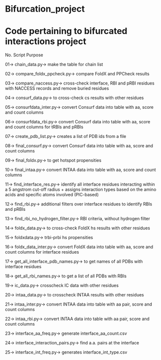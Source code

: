# Bifurcation_project
# Code pertaining to bifurcated interactions project
No.
Script
Purpose

01->
chain_data.py->
make the table for chain list

02->
compare_foldx_ppcheck.py->
compare FoldX and PPCheck results

03->
compare_naccess.py->
cross-check interface, RBI and pRBI residues with NACCESS records and remove buried residues

04->
consurf_data.py->
to cross-check cs results with other residues

05->
consurfdata_inter.py->
convert Consurf data into table with aa, score and count columns

06->
consurfdata_rbi.py->
convert Consurf data into table with aa, score and count columns for tRBIs and pRBIs

07->
create_pdb_list.py->
creates a list of PDB ids from a file

08->
final_consurf.py->
convert Consurf data into table with aa, score and count columns

09->
final_foldx.py->
to get hotspot propensities

10->
final_intaa.py->
convert INTAA data into table with aa, score and count columns

11->
find_interface_res.py->
identify all interface residues interacting within a 5 angstrom cut-off radius + assigns interaction types based on the amino acids and specific atoms involved (PIC-based)

12->
find_rbi.py->
additional filters over interface residues to identify RBIs and pRBIs

13->
find_rbi_no_hydrogen_filter.py->
RBI criteria, without hydrogen filter

14->
foldx_data.py->
to cross-check FoldX hs results with other residues

15->
foldxdata.py->
trbi-prbi hs propensities

16->
foldx_data_inter.py->
convert FoldX data into table with aa, score and count columns for interface residues

17->
get_all_interface_pdb_names.py->
to get names of all PDBs with interface residues

18->
get_all_rbi_names.py->
to get a list of all PDBs with RBIs

19->
ic_data.py->
crosscheck IC data with other residues

20->
intaa_data.py->
to crosscheck INTAA results with other residues

21->
intaa_inter.py->
convert INTAA data into table with aa pair, score and count columns 

22->
intaa_rbi.py->
convert INTAA data into table with aa pair, score and count columns 

23->
interface_aa_freq.py->
generate interface_aa_count.csv 

24->
interface_interaction_pairs.py->
find a.a. pairs at the interface

25->
interface_int_freq.py->
generates interface_int_type.csv
